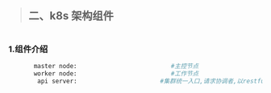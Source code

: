<!--
 * @Author: your name
 * @Date: 2021-05-06 17:37:30
 * @LastEditTime: 2021-05-06 18:45:57
 * @LastEditors: Please set LastEditors
 * @Description: In User Settings Edit
 * @FilePath: /01-good/use/08. Kubernetes/002.a.md
-->

> ## 二、k8s 架构组件

#

### 1.组件介绍

```bash
       master node:                          #主控节点
       worker node:                          #工作节点
        api server:                       #集群统一入口,请求协调者,以restful api方式,也就是http请求 post xxx



```
